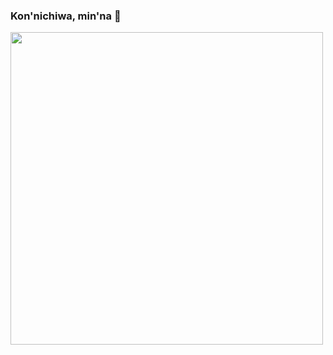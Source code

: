### Kon'nichiwa, min'na 👋

<!--
**Anaxaphilia/Anaxaphilia** is a ✨ _special_ ✨ repository because its `README.md` (this file) appears on your GitHub profile.

Here are some ideas to get you started:

- 🔭 I’m currently working on ...
- 🌱 I’m currently learning ...
- 👯 I’m looking to collaborate on ...
- 🤔 I’m looking for help with ...
- 💬 Ask me about ...
- 📫 How to reach me: ...
- 😄 Pronouns: ...
- ⚡ Fun fact: ...
-->
<div id="header" allign="center">
 <img src="https://i.pinimg.com/564x/4b/c0/e3/4bc0e360eb991a7550a6ab0e94528c15.jpg" width="500" height="500"/>
 </div>
